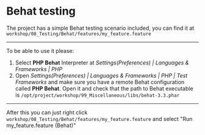 # Behat testing

The project has a simple Behat testing scenario included, you can find it at `workshop/08_Testing/Behat/features/my_feature.feature`

---
To be able to use it please:
1. Select **PHP Behat** Interpreter at _Settings(Preferences) | Languages & Frameworks | PHP_
2. Open _Settings(Preferences) | Languages & Frameworks | PHP | Test Frameworks_ and make sure you have a remote Behat configuration called **PHP Behat**.
Open it and check that the path to Behat executable is `/opt/project/workshop/99_Miscellaneous/libs/behat-3.3.phar`
---
After this you can just right click `workshop/08_Testing/Behat/features/my_feature.feature` and select "Run my_feature.feature (Behat)"

